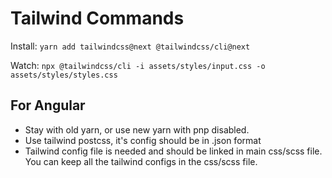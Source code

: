 Tailwind Commands
==========================

Install: `yarn add tailwindcss@next @tailwindcss/cli@next`

Watch: `npx @tailwindcss/cli -i assets/styles/input.css -o assets/styles/styles.css`

## For Angular

- Stay with old yarn, or use new yarn with pnp disabled.
- Use tailwind postcss, it's config should be in .json format
- Tailwind config file is needed and should be linked in main css/scss file. You can keep all the tailwind configs in the css/scss file.
